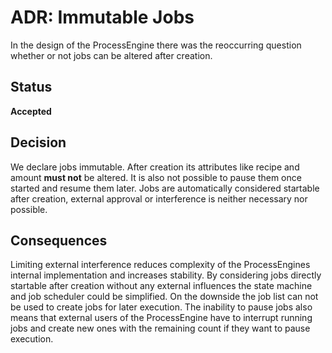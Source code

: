 # ADR: Immutable Jobs

In the design of the ProcessEngine there was the reoccurring question whether or not jobs can be altered after creation. 

## Status

**Accepted**

## Decision

We declare jobs immutable. After creation its attributes like recipe and amount **must not** be altered. It is also not possible to pause them once started and resume them later. Jobs are automatically considered startable after creation, external approval or interference is neither necessary nor possible.

## Consequences

Limiting external interference reduces complexity of the ProcessEngines internal implementation and increases stability. By considering jobs directly startable after creation without any external influences the state machine and job scheduler could be simplified. On the downside the job list can not be used to create jobs for later execution. The inability to pause jobs also means that external users of the ProcessEngine have to interrupt running jobs and create new ones with the remaining count if they want to pause execution.